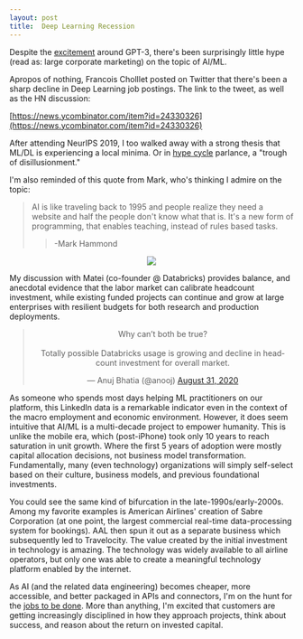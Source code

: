 ```yaml
---
layout: post
title:  Deep Learning Recession
---
```


Despite the [excitement](https://nesslabs.com/gpt-3-future-productivity) around GPT-3, there's been surprisingly little hype (read as: large corporate marketing) on the topic of AI/ML.

Apropos of nothing, Francois Cholllet posted on Twitter that there's been a sharp decline in Deep Learning job postings. The link to the tweet, as well as the HN discussion:

[https://news.ycombinator.com/item?id=24330326](https://news.ycombinator.com/item?id=24330326)

After attending NeurIPS 2019, I too walked away with a strong thesis that ML/DL is experiencing a local minima. Or in [hype cycle](https://en.wikipedia.org/wiki/Hype_cycle) parlance, a "trough of disillusionment."

I'm also reminded of this quote from Mark, who's thinking I admire on the topic:

> AI is like traveling back to 1995 and people realize they need a website and half the people don't know what that is. It's a new form of programming, that enables teaching, instead of rules based tasks.
>> -Mark Hammond

<p align="center">
<a href="https://twitter.com/fchollet/status/1300417952211034112/photo/1">
<img src="{{ "assets/images/2020-08-31-ml-jobs.jpg" | relative_url }}" href="https://twitter.com/fchollet/status/1300417952211034112/photo/1" />
</a>
</p>

My discussion with Matei (co-founder @ Databricks) provides balance, and anecdotal evidence that the labor market can calibrate headcount investment, while existing funded projects can continue and grow at large enterprises with resilient budgets for both research and production deployments. 

<blockquote align="center" class="twitter-tweet"><p lang="en" dir="ltr">Why can’t both be true? <br><br>Totally possible Databricks usage is growing and decline in headcount investment for overall market.</p>&mdash; Anuj Bhatia (@anooj) <a href="https://twitter.com/anooj/status/1300537625531482112?ref_src=twsrc%5Etfw">August 31, 2020</a></blockquote> <script async src="https://platform.twitter.com/widgets.js" charset="utf-8"></script>

As someone who spends most days helping ML practitioners on our platform, this LinkedIn data is a remarkable indicator even in the context of the macro employment and economic environment. However, it does seem intuitive that AI/ML is a multi-decade project to empower humanity. This is unlike the mobile era, which (post-iPhone) took only 10 years to reach saturation in unit growth. Where the first 5 years of adoption were mostly capital allocation decisions, not business model transformation. Fundamentally, many (even technology) organizations will simply self-select based on their culture, business models, and previous foundational investments.

You could see the same kind of bifurcation in the late-1990s/early-2000s. Among my favorite examples is American Airlines' creation of Sabre Corporation (at one point, the largest commercial real-time data-processing system for bookings). AAL then spun it out as a separate business which subsequently led to Travelocity. The value created by the initial investment in technology is amazing. The technology was widely available to all airline operators, but only one was able to create a meaningful technology platform enabled by the internet.

As AI (and the related data engineering) becomes cheaper, more accessible, and better packaged in APIs and connectors, I'm on the hunt for the [jobs to be done](https://hbr.org/2016/09/know-your-customers-jobs-to-be-done). More than anything, I'm excited that customers are getting increasingly disciplined in how they approach projects, think about success, and reason about the return on invested capital.
